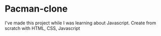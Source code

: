# Pacman-clone
I've made this project while I was learning about Javascript. Create from scratch with HTML, CSS, Javascript
